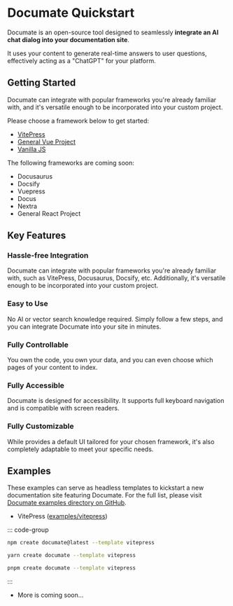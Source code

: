 # Documate Quickstart

Documate is an open-source tool designed to seamlessly __integrate an AI chat dialog into your documentation site__.

It uses your content to generate real-time answers to user questions, effectively acting as a "ChatGPT" for your platform.

## Getting Started

Documate can integrate with popular frameworks you're already familiar with, and it's versatile enough to be incorporated into your custom project.

Please choose a framework below to get started:

- [VitePress](/getting-started/vitepress)
- [General Vue Project](/getting-started/general-vue)
- [Vanilla JS](/getting-started/vanilla-js)

The following frameworks are coming soon:

- Docusaurus
- Docsify
- Vuepress
- Docus
- Nextra
- General React Project

## Key Features

### Hassle-free Integration

Documate can integrate with popular frameworks you're already familiar with, such as VitePress, Docusaurus, Docsify, etc. Additionally, it's versatile enough to be incorporated into your custom project.

### Easy to Use

No  AI or vector search knowledge required. Simply follow a few steps, and you can integrate Documate into your site in minutes.

### Fully Controllable

You own the code, you own your data, and you can even choose which pages of your content to index.

### Fully Accessible

Documate is designed for accessibility. It supports full keyboard navigation and is compatible with screen readers.

### Fully Customizable

While provides a default UI tailored for your chosen framework, it's also completely adaptable to meet your specific needs.

## Examples

These examples can serve as headless templates to kickstart a new documentation site featuring Documate. For the full list, please visit [Documate examples directory on GitHub](https://github.com/AirCodeLabs/documate/tree/main/examples).

- VitePress ([examples/vitepress](https://github.com/AirCodeLabs/documate/tree/main/examples/vitepress))

::: code-group

```bash [npm]
npm create documate@latest --template vitepress
```

```bash [yarn]
yarn create documate --template vitepress
```

```bash [pnpm]
pnpm create documate --template vitepress
```

:::

- More is coming soon...
